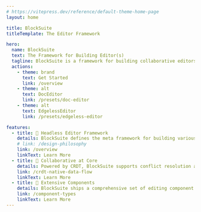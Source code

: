 ```yaml
---
# https://vitepress.dev/reference/default-theme-home-page
layout: home

title: BlockSuite
titleTemplate: The Editor Framework

hero:
  name: BlockSuite
  text: The Framework for Building Editor(s)
  tagline: BlockSuite is a framework for building collaborative editors and applications.
  actions:
    - theme: brand
      text: Get Started
      link: /overview
    - theme: alt
      text: DocEditor
      link: /presets/doc-editor
    - theme: alt
      text: EdgelessEditor
      link: /presets/edgeless-editor

features:
  - title: 🧩 Headless Editor Framework
    details: BlockSuite defines the meta framework for building various editors, enabling the design of diverse and adaptable editing interfaces.
    # link: /design-philosophy
    link: /overview
    linkText: Learn More
  - title: 🧬 Collaborative at Core
    details: Powered by CRDT, BlockSuite supports conflict resolution and time-travel at its heart, ready for collaboration inherently.
    link: /crdt-native-data-flow
    linkText: Learn More
  - title: 🎨 Extensive Components
    details: BlockSuite ships a comprehensive set of editing component presets, assisting development with adaptable building blocks.
    link: /component-types
    linkText: Learn More
---
```

